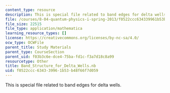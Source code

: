 ```yaml
---
content_type: resource
description: This is special file related to band edges for delta wells.
file: /courses/8-04-quantum-physics-i-spring-2013/f0522ccc634339961b53b48f66f7d059_Band_Structure_for_Delta_Wells.nb
file_size: 22515
file_type: application/mathematica
learning_resource_types: []
license: https://creativecommons.org/licenses/by-nc-sa/4.0/
ocw_type: OCWFile
parent_title: Study Materials
parent_type: CourseSection
parent_uid: f03b3c6e-dce4-75ba-fd1c-f3a7d18c8a99
resourcetype: Other
title: Band_Structure_for_Delta_Wells.nb
uid: f0522ccc-6343-3996-1b53-b48f66f7d059
---
```

This is special file related to band edges for delta wells.